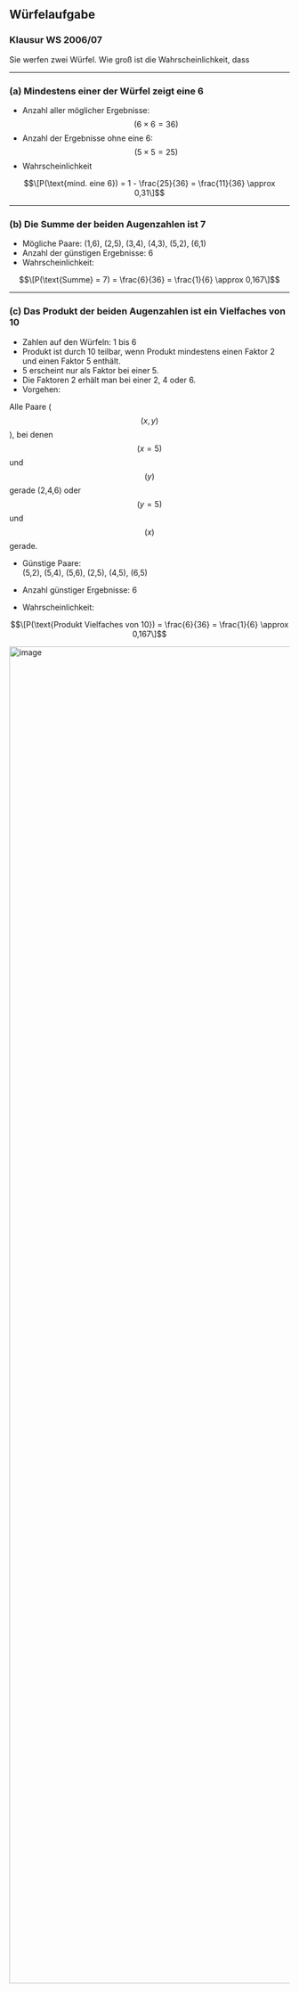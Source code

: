 ## Würfelaufgabe
### Klausur WS 2006/07

Sie werfen zwei Würfel. Wie groß ist die Wahrscheinlichkeit, dass

---

### (a) Mindestens einer der Würfel zeigt eine 6

- Anzahl aller möglicher Ergebnisse: $$(6 \times 6 = 36)$$
- Anzahl der Ergebnisse ohne eine 6: $$(5 \times 5 = 25)$$
- Wahrscheinlichkeit

$$\[P(\text{mind. eine 6}) = 1 - \frac{25}{36} = \frac{11}{36} \approx 0,31\]$$

---

### (b) Die Summe der beiden Augenzahlen ist 7

- Mögliche Paare: (1,6), (2,5), (3,4), (4,3), (5,2), (6,1)
- Anzahl der günstigen Ergebnisse: 6
- Wahrscheinlichkeit:

$$\[P(\text{Summe} = 7) = \frac{6}{36} = \frac{1}{6} \approx 0,167\]$$

---

### (c) Das Produkt der beiden Augenzahlen ist ein Vielfaches von 10

- Zahlen auf den Würfeln: 1 bis 6
- Produkt ist durch 10 teilbar, wenn Produkt mindestens einen Faktor 2 und einen Faktor 5 enthält.
- 5 erscheint nur als Faktor bei einer 5.
- Die Faktoren 2 erhält man bei einer 2, 4 oder 6.
- Vorgehen:

Alle Paare ($$(x,y)$$), bei denen $$(x=5)$$ und $$(y)$$ gerade (2,4,6) oder $$(y=5)$$ und $$(x)$$ gerade.

- Günstige Paare:  
(5,2), (5,4), (5,6), (2,5), (4,5), (6,5)

- Anzahl günstiger Ergebnisse: 6
- Wahrscheinlichkeit:

$$\[P(\text{Produkt Vielfaches von 10}) = \frac{6}{36} = \frac{1}{6} \approx 0,167\]$$

<img width="3600" height="2400" alt="image" src="https://github.com/user-attachments/assets/3cedbccd-6507-421d-ad6a-37d909cf82f8" />
